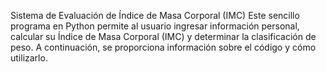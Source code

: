 Sistema de Evaluación de Índice de Masa Corporal (IMC)
Este sencillo programa en Python permite al usuario ingresar información personal, calcular su Índice de Masa Corporal (IMC) y determinar la clasificación de peso. 
A continuación, se proporciona información sobre el código y cómo utilizarlo.
